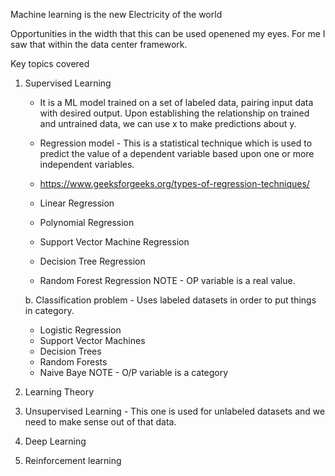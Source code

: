 Machine learning is the new Electricity of the world

Opportunities in the width that this can be used openened my eyes. For me I saw that within the data center framework.  

Key topics covered 
1. Supervised Learning 
   - It is a ML model trained on a set of labeled data, pairing input data with desired output. Upon establishing the relationship on trained and untrained data, we can use x to make predictions about y. 

   - Regression model - This is a statistical technique which is used to predict the value of a dependent variable based upon one or more independent variables.
   - https://www.geeksforgeeks.org/types-of-regression-techniques/

    - Linear Regression
    - Polynomial Regression
    - Support Vector Machine Regression
    - Decision Tree Regression
    - Random Forest Regression
    NOTE - OP variable is a real value. 

    b. Classification problem - Uses labeled datasets in order to put things in category. 
    - Logistic Regression
    - Support Vector Machines
    - Decision Trees
    - Random Forests
    - Naive Baye 
    NOTE - O/P variable is a category 
    
2. Learning Theory 
3. Unsupervised Learning - This one is used for unlabeled datasets and we need to make sense out of that data.
4. Deep Learning 
5. Reinforcement learning 